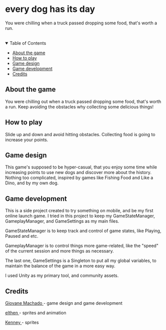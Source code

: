 # every dog has its day
You were chilling when a truck passed dropping some food, that's worth a run.

<br>

<details open="open">
  <summary>Table of Contents</summary>
  <ul>
    <li><a href="#-about-the-game"> About the game</a></li>
    <li><a href="#-how-to-play"> How to play</a></li>
    <li><a href="#-game-design"> Game design</a></li>
    <li><a href="#-game-development"> Game development</a></li>
    <li><a href="#-credits"> Credits</a></li>
  </ul>
</details>

<h2 id="#about-the-game"> About the game</h2>
You were chilling out when a truck passed dropping some food, that's worth a run. Keep avoiding the obstacles why collecting some delicious things!

<h2 id="#how-to-play"> How to play</h2>
<!-- Download the game here:  -->
Slide up and down and avoid hitting obstacles. Collecting food is going to increase your points.

<h2 id="#game-design"> Game design</h2>
This game's supposed to be hyper-casual, that you enjoy some time while increasing points to use new dogs and discover more about the history. Nothing too complicated, inspired by games like Fishing Food and Like a Dino, and by my own dog.

<h2 id="#game-development"> Game development</h2>
This is a side project created to try something on mobile, and be my first online launch game. I tried in this project to keep my GameStateManager, GameplayManager, and GameSettings as my main files.

GameStateManager is to keep track and control of game states, like Playing, Paused and etc.

GameplayManager is to control things more game-related, like the "speed" of the current session and more things as necessary.

The last one, GameSettings is a Singleton to put all my global variables, to maintain the balance of the game in a  more easy way.

I used Unity as my primary tool, and community assets.

<h2 id="#credits"> Credits</h2>

<a href="https://github.com/giovanemachado"> Giovane Machado </a> - game design and game development

<a href="https://elthen.itch.io/2d-pixel-art-fox-sprites"> elthen </a> - sprites and animation

<a href="https://www.kenney.nl/assets/rpg-urban-pack"> Kenney </a> - sprites
